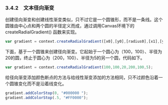### 3.4.2　文本径向渐变

创建径向渐变和创建线性渐变类似，只不过它是一个圆锥形，而不是一条线。这个圆锥由中心点和两个圆的半径定义而成，通过调用Canvas环境下的createRadialGradient() 函数来实现。

```javascript
var gradient = context.createRadialGradient([x0],[y0],[radius0],[x1],[y1],[radius1]);
```

下面，基于一个圆锥来创建径向渐变。它起始于一个圆心为（100，100）、半径为20的圆，终止于圆心为（200，100）、半径为5的另一个圆，代码如下。

```javascript
var gradient = context.createRadialGradient(100,100,20,200,100,5);
```

给径向渐变添加颜色断点的方法与给线性渐变添加的方法相同，只不过颜色沿着一个圆锥变化而不是沿着线变化。

```javascript
gradient.addColorStop(0, "#000000 ");
gradient.addColorStop(.5, "#FF0000");
```

